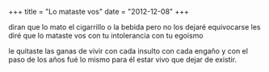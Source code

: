+++
title = "Lo mataste vos"
date = "2012-12-08"
+++

diran que lo mato el cigarrillo o la bebida
pero no los dejaré equivocarse
les diré que lo mataste vos
con tu intolerancia
con tu egoismo
 
le quitaste las ganas de vivir
con cada insulto
con cada engaño
y con el paso de los años
fué lo mismo para él
estar vivo que dejar de existir.

